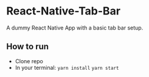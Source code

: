 # React-Native-Tab-Bar
A dummy React Native App with a basic tab bar setup.

## How to run
- Clone repo
- In your terminal:
`yarn install`
`yarn start`
